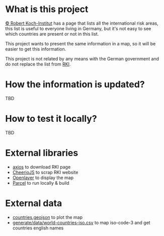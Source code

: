 # What is this project

[© Robert Koch-Institut](https://www.rki.de/DE/Content/InfAZ/N/Neuartiges_Coronavirus/Risikogebiete_neu.html) has a page that lists all the international risk areas,
this list is useful to everyone living in Germany, but it's not easy to see which countries are present or not in this list.

This project wants to present the same information in a map, so it will be easier to get this information. 

This project is not related by any means with the German government and do not replace the list from [RKI](https://www.rki.de/DE/Content/InfAZ/N/Neuartiges_Coronavirus/Risikogebiete_neu.html).

# How the information is updated?
TBD

# How to test it locally?
TBD

# External libraries

- [axios](https://github.com/axios/axios) to download RKI page
- [CheerioJS](https://github.com/cheeriojs/cheerio) to scrap RKI website
- [Openlayer](https://github.com/openlayers/openlayers) to display the map
- [Parcel](https://github.com/parcel-bundler/parcel) to run locally & build

# External data

- [countries.geojson](https://github.com/mikekeda/maps/blob/master/geojson/world.geojson) to plot the map
- [generate/data/world-countries-iso.csv](https://github.com/sueddeutsche/sz-data/blob/master/world-countries/world-countries-iso) to map iso-code-3 and get countries english names
